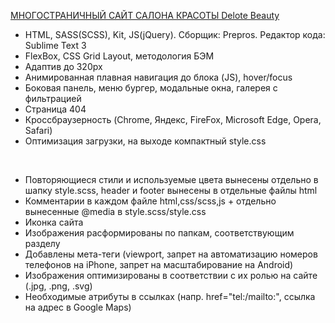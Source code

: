 <a href="https://kolesovasonya.github.io/Delote-Beauty/">МНОГОСТРАНИЧНЫЙ САЙТ САЛОНА КРАСОТЫ Delote Beauty</a>

* HTML, SASS(SCSS), Kit, JS(jQuery). Сборщик: Prepros. Редактор кода: Sublime Text 3
* FlexBox, CSS Grid Layout, методология БЭМ
* Адаптив до 320px
* Анимированная плавная навигация до блока (JS), hover/focus
* Боковая панель, меню бургер, модальные окна, галерея с фильтрацией
* Страница 404
* Кроссбраузерность (Chrome, Яндекс, FireFox, Microsoft Edge, Opera, Safari)
* Оптимизация загрузки, на выходе компактный style.css
<br>

* Повторяющиеся стили и используемые цвета вынесены отдельно в шапку style.scss, header и footer вынесены в отдельные файлы html
* Комментарии в каждом файле html,css/scss,js + отдельно вынесенные @media в style.scss/style.css
* Иконка сайта
* Изображения расформированы по папкам, соответствующим разделу
* Добавлены мета-теги (viewport, запрет на автоматизацию номеров телефонов на iPhone, запрет на масштабирование на Android)
* Изображения оптимизированы в соответствии с их ролью на сайте (.jpg, .png, .svg)
* Необходимые атрибуты в ссылках (напр. href="tel:/mailto:", ссылка на адрес в Google Maps)
